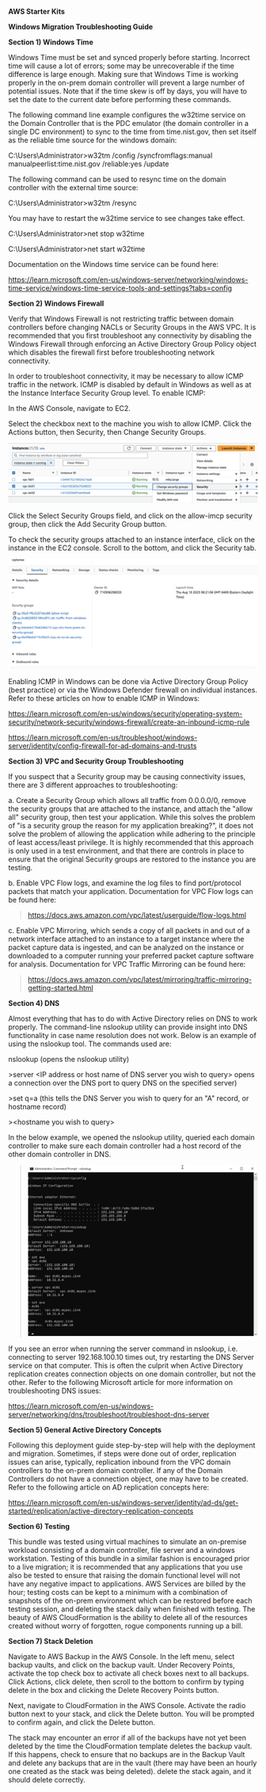 **AWS Starter Kits**

**Windows Migration Troubleshooting Guide**

**Section 1) Windows Time**

Windows Time must be set and synced properly before starting. Incorrect
time will cause a lot of errors; some may be unrecoverable if the time
difference is large enough. Making sure that Windows Time is working
properly in the on-prem domain controller will prevent a large number of
potential issues. Note that if the time skew is off by days, you will
have to set the date to the current date before performing these
commands.

The following command line example configures the w32time service on the
Domain Controller that is the PDC emulator (the domain controller in a
single DC environment) to sync to the time from time.nist.gov, then set
itself as the reliable time source for the windows domain:

C:\\Users\\Administrator\>w32tm /config /syncfromflags:manual
manualpeerlist:time.nist.gov /reliable:yes /update

The following command can be used to resync time on the domain
controller with the external time source:

C:\\Users\\Administrator\>w32tm /resync

You may have to restart the w32time service to see changes take effect.

C:\\Users\\Administrator\>net stop w32time

C:\\Users\\Administrator\>net start w32time

Documentation on the Windows time service can be found here:

https://learn.microsoft.com/en-us/windows-server/networking/windows-time-service/windows-time-service-tools-and-settings?tabs=config

**Section 2) Windows Firewall**

Verify that Windows Firewall is not restricting traffic between domain
controllers before changing NACLs or Security Groups in the AWS VPC. It
is recommended that you first troubleshoot any connectivity by disabling
the Windows Firewall through enforcing an Active Directory Group Policy
object which disables the firewall first before troubleshooting network
connectivity.

In order to troubleshoot connectivity, it may be necessary to allow ICMP
traffic in the network. ICMP is disabled by default in Windows as well
as at the Instance Interface Security Group level. To enable ICMP:

In the AWS Console, navigate to EC2.

Select the checkbox next to the machine you wish to allow ICMP. Click
the Actions button, then Security, then Change Security Groups.

![](./tg_imgs/media/image1.png)

Click the Select Security Groups field, and click on the allow-imcp
security group, then click the Add Security Group button.

To check the security groups attached to an instance interface, click on
the instance in the EC2 console. Scroll to the bottom, and click the
Security tab.

![](./tg_imgs/media/image2.png)

Enabling ICMP in Windows can be done via Active Directory Group Policy
(best practice) or via the Windows Defender firewall on individual
instances. Refer to these articles on how to enable ICMP in Windows:

https://learn.microsoft.com/en-us/windows/security/operating-system-security/network-security/windows-firewall/create-an-inbound-icmp-rule

<https://learn.microsoft.com/en-us/troubleshoot/windows-server/identity/config-firewall-for-ad-domains-and-trusts>

**Section 3) VPC and Security Group Troubleshooting**

If you suspect that a Security group may be causing connectivity issues,
there are 3 different approaches to troubleshooting:

a.  Create a Security Group which allows all traffic from 0.0.0.0/0,
    remove the security groups that are attached to the instance, and
    attach the "allow all" security group, then test your application.
    While this solves the problem of "is a security group the reason for
    my application breaking?", it does not solve the problem of allowing
    the application while adhering to the principle of least
    access/least privilege. It is highly recommended that this approach
    is only used in a test environment, and that there are controls in
    place to ensure that the original Security groups are restored to
    the instance you are testing.

b.  Enable VPC Flow logs, and examine the log files to find
    port/protocol packets that match your application. Documentation for
    VPC Flow logs can be found here:

> <https://docs.aws.amazon.com/vpc/latest/userguide/flow-logs.html>

c.  Enable VPC Mirroring, which sends a copy of all packets in and out
    of a network interface attached to an instance to a target instance
    where the packet capture data is ingested, and can be analyzed on
    the instance or downloaded to a computer running your preferred
    packet capture software for analysis. Documentation for VPC Traffic
    Mirroring can be found here:

> <https://docs.aws.amazon.com/vpc/latest/mirroring/traffic-mirroring-getting-started.html>

**Section 4) DNS**

Almost everything that has to do with Active Directory relies on DNS to
work properly. The command-line nslookup utility can provide insight
into DNS functionality in case name resolution does not work. Below is
an example of using the nslookup tool. The commands used are:

nslookup (opens the nslookup utility)

\>server \<IP address or host name of DNS server you wish to query\>
opens a connection over the DNS port to query DNS on the specified
server)

\>set q=a (this tells the DNS Server you wish to query for an "A"
record, or hostname record)

\>\<hostname you wish to query\>

In the below example, we opened the nslookup utility, queried each
domain controller to make sure each domain controller had a host record
of the other domain controller in DNS.

> ![](./tg_imgs/media/image3.png)

If you see an error when running the server command in nslookup, i.e.
connecting to server 192.168.100.10 times out, try restarting the DNS
Server service on that computer. This is often the culprit when Active
Directory replication creates connection objects on one domain
controller, but not the other. Refer to the following Microsoft article
for more information on troubleshooting DNS issues:

<https://learn.microsoft.com/en-us/windows-server/networking/dns/troubleshoot/troubleshoot-dns-server>

**Section 5) General Active Directory Concepts**

Following this deployment guide step-by-step will help with the
deployment and migration. Sometimes, if steps were done out of order,
replication issues can arise, typically, replication inbound from the
VPC domain controllers to the on-prem domain controller. If any of the
Domain Controllers do not have a connection object, one may have to be
created. Refer to the following article on AD replication concepts here:

<https://learn.microsoft.com/en-us/windows-server/identity/ad-ds/get-started/replication/active-directory-replication-concepts>

**Section 6) Testing**

This bundle was tested using virtual machines to simulate an on-premise
workload consisting of a domain controller, file server and a windows
workstation. Testing of this bundle in a similar fashion is encouraged
prior to a live migration; it is recommended that any applications that
you use also be tested to ensure that raising the domain functional
level will not have any negative impact to applications. AWS Services
are billed by the hour; testing costs can be kept to a minimum with a
combination of snapshots of the on-prem environment which can be
restored before each testing session, and deleting the stack daily when
finished with testing. The beauty of AWS CloudFormation is the ability
to delete all of the resources created without worry of forgotten, rogue
components running up a bill.

**Section 7) Stack Deletion**

Navigate to AWS Backup in the AWS Console. In the left menu, select
backup vaults, and click on the backup vault. Under Recovery Points,
activate the top check box to activate all check boxes next to all
backups. Click Actions, click delete, then scroll to the bottom to
confirm by typing delete in the box and clicking the Delete Recovery
Points button.

Next, navigate to CloudFormation in the AWS Console. Activate the radio
button next to your stack, and click the Delete button. You will be
prompted to confirm again, and click the Delete button.

The stack may encounter an error if all of the backups have not yet been
deleted by the time the CloudFormation template deletes the backup
vault. If this happens, check to ensure that no backups are in the
Backup Vault and delete any backups that are in the vault (there may
have been an hourly one created as the stack was being deleted). delete
the stack again, and it should delete correctly.
